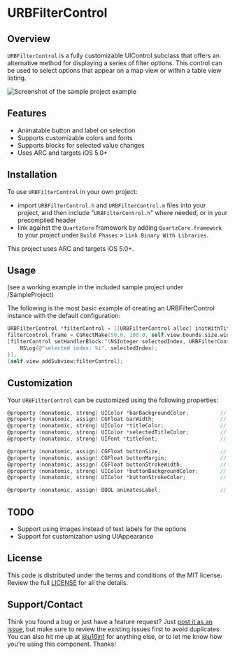 URBFilterControl
================

## Overview

`URBFilterControl` is a fully customizable UIControl subclass that offers an alternative method for displaying a series of filter options. This control can be used to select options that appear on a map view or within a table view listing.

![Screenshot of the sample project example](http://dl.dropbox.com/u/197980/Screenshots/URBFilterControl_screenshot01.png)

## Features

- Animatable button and label on selection
- Supports customizable colors and fonts
- Supports blocks for selected value changes
- Uses ARC and targets iOS 5.0+

## Installation

To use `URBFilterControl` in your own project:
- import `URBFilterControl.h` and `URBFilterControl.m` files into your project, and then include "`URBFilterControl.h`" where needed, or in your precompiled header
- link against the `QuartzCore` framework by adding `QuartzCore.framework` to your project under `Build Phases` > `Link Binary With Libraries`.

This project uses ARC and targets iOS 5.0+.

## Usage

(see a working example in the included sample project under /SampleProject)

The following is the most basic example of creating an URBFilterControl instance with the default configuration:

```objective-c
URBFilterControl *filterControl = [[URBFilterControl alloc] initWithTitles:@[@"Option 1", @"Option 2", @"Option 3"]];
filterControl.frame = CGRectMake(50.0, 100.0, self.view.bounds.size.width - 100.0, 70.0);
[filterControl setHandlerBlock:^(NSInteger selectedIndex, URBFilterControl *filterControl) {
	NSLog(@"selected index: %i", selectedIndex);
}];
[self.view addSubview:filterControl];
```

## Customization

Your `URBFilterControl` can be customized using the following properties:

```objective-c
@property (nonatomic, strong) UIColor *barBackgroundColor;			// default [UIColor colorWithWhite:0.6 alpha:1.0]
@property (nonatomic, assign) CGFloat barWidth;						// default 5.0f
@property (nonatomic, strong) UIColor *titleColor;					// default [UIColor colorWithWhite:0.5 alpha:1.0]
@property (nonatomic, strong) UIColor *selectedTitleColor;			// default [UIColor colorWithRed:0.771 green:0.000 blue:0.017 alpha:1.000]
@property (nonatomic, strong) UIFont *titleFont;					// default [UIFont boldSystemFontOfSize:12.0]

@property (nonatomic, assign) CGFloat buttonSize;					// default 26.0f (diameter)
@property (nonatomic, assign) CGFloat buttonMargin;					// default 3.0f
@property (nonatomic, assign) CGFloat buttonStrokeWidth;			// default 2.0f
@property (nonatomic, strong) UIColor *buttonBackgroundColor;		// default [UIColor colorWithRed:0.771 green:0.000 blue:0.017 alpha:1.000]
@property (nonatomic, strong) UIColor *buttonStrokeColor;			// default [UIColor whiteColor]

@property (nonatomic, assign) BOOL animatesLabel;					// default YES
```

## TODO

- Support using images instead of text labels for the options
- Support for customization using UIAppearance

## License

This code is distributed under the terms and conditions of the MIT license. Review the full [LICENSE](LICENSE) for all the details.

## Support/Contact

Think you found a bug or just have a feature request? Just [post it as an issue](https://github.com/u10int/URBFilterControl/issues), but make sure to review the existing issues first to avoid duplicates. You can also hit me up at [@u10int](http://twitter.com/u10int) for anything else, or to let me know how you're using this component. Thanks!